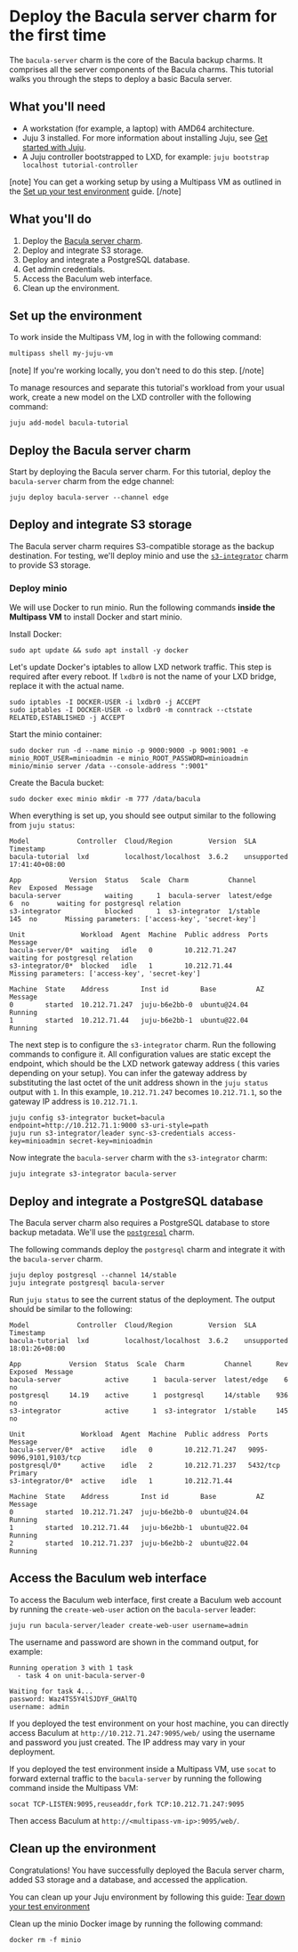 # Deploy the Bacula server charm for the first time

The `bacula-server` charm is the core of the Bacula backup charms. It
comprises all the server components of the Bacula charms. This tutorial
walks you through the steps to deploy a basic Bacula server.

## What you'll need

* A workstation (for example, a laptop) with AMD64 architecture.
* Juju 3 installed. For more information about installing Juju,
  see [Get started with Juju](https://canonical-juju.readthedocs-hosted.com/en/3.6/user/tutorial/).
* A Juju controller bootstrapped to LXD, for example:
  `juju bootstrap localhost tutorial-controller`

[note]
You can get a working setup by using a Multipass VM as outlined in
the [Set up your test environment](https://documentation.ubuntu.com/juju/latest/howto/manage-your-juju-deployment/set-up-your-juju-deployment-local-testing-and-development/index.html#set-things-up)
guide.
[/note]

## What you'll do

1. Deploy the [Bacula server charm](https://charmhub.io/bacula-server).
2. Deploy and integrate S3 storage.
3. Deploy and integrate a PostgreSQL database.
4. Get admin credentials.
5. Access the Baculum web interface.
6. Clean up the environment.

## Set up the environment

To work inside the Multipass VM, log in with the following command:

```bash
multipass shell my-juju-vm
```

[note]
If you're working locally, you don't need to do this step.
[/note]

To manage resources and separate this tutorial's workload from your
usual work, create a new model on the LXD controller with the following
command:

```
juju add-model bacula-tutorial
```

## Deploy the Bacula server charm

Start by deploying the Bacula server charm. For this tutorial, deploy
the `bacula-server` charm from the edge channel:

```
juju deploy bacula-server --channel edge
```

## Deploy and integrate S3 storage <a name="deploy-and-integrate-s3"></a>

The Bacula server charm requires S3-compatible storage as the backup
destination. For testing, we'll deploy minio and use the [
`s3-integrator`](https://charmhub.io/s3-integrator) charm to provide S3
storage.

### Deploy minio

We will use Docker to run minio. Run the following commands **inside the
Multipass VM** to install Docker and start minio.

Install Docker:

```
sudo apt update && sudo apt install -y docker
```

Let's update Docker's iptables to allow LXD network traffic. This step
is
required after every reboot. If `lxdbr0` is not the name of your LXD
bridge,
replace it with the actual name.

```
sudo iptables -I DOCKER-USER -i lxdbr0 -j ACCEPT
sudo iptables -I DOCKER-USER -o lxdbr0 -m conntrack --ctstate RELATED,ESTABLISHED -j ACCEPT
```

Start the minio container:

```
sudo docker run -d --name minio -p 9000:9000 -p 9001:9001 -e minio_ROOT_USER=minioadmin -e minio_ROOT_PASSWORD=minioadmin minio/minio server /data --console-address ":9001"
```

Create the Bacula bucket:

```
sudo docker exec minio mkdir -m 777 /data/bacula
```

When everything is set up, you should see output similar to the
following from `juju status`:

```
Model            Controller  Cloud/Region         Version  SLA          Timestamp
bacula-tutorial  lxd         localhost/localhost  3.6.2    unsupported  17:41:40+08:00

App            Version  Status   Scale  Charm          Channel      Rev  Exposed  Message
bacula-server           waiting      1  bacula-server  latest/edge    6  no       waiting for postgresql relation
s3-integrator           blocked      1  s3-integrator  1/stable     145  no       Missing parameters: ['access-key', 'secret-key']

Unit              Workload  Agent  Machine  Public address  Ports  Message
bacula-server/0*  waiting   idle   0        10.212.71.247          waiting for postgresql relation
s3-integrator/0*  blocked   idle   1        10.212.71.44           Missing parameters: ['access-key', 'secret-key']

Machine  State    Address        Inst id        Base          AZ  Message
0        started  10.212.71.247  juju-b6e2bb-0  ubuntu@24.04      Running
1        started  10.212.71.44   juju-b6e2bb-1  ubuntu@22.04      Running
```

The next step is to configure the `s3-integrator` charm. Run the
following commands to configure it. All configuration values are static
except the endpoint, which should be the LXD network gateway address (
this varies depending on your setup). You can infer the gateway address
by substituting the last octet of the unit address shown in the
`juju status` output with `1`. In this example, `10.212.71.247` becomes
`10.212.71.1`, so the gateway IP address is `10.212.71.1`.

```
juju config s3-integrator bucket=bacula endpoint=http://10.212.71.1:9000 s3-uri-style=path
juju run s3-integrator/leader sync-s3-credentials access-key=minioadmin secret-key=minioadmin
```

Now integrate the `bacula-server` charm with the `s3-integrator` charm:

```
juju integrate s3-integrator bacula-server
```

## Deploy and integrate a PostgreSQL database <a name="deploy-and-integrate-database"></a>

The Bacula server charm also requires a PostgreSQL database to store
backup metadata. We'll use the [
`postgresql`](https://charmhub.io/postgresql) charm.

The following commands deploy the `postgresql` charm and integrate it
with the `bacula-server` charm.

```
juju deploy postgresql --channel 14/stable
juju integrate postgresql bacula-server
```

Run `juju status` to see the current status of the deployment. The
output should be similar to the following:

```
Model            Controller  Cloud/Region         Version  SLA          Timestamp
bacula-tutorial  lxd         localhost/localhost  3.6.2    unsupported  18:01:26+08:00

App            Version  Status  Scale  Charm          Channel      Rev  Exposed  Message     
bacula-server           active      1  bacula-server  latest/edge    6  no                                            
postgresql     14.19    active      1  postgresql     14/stable    936  no     
s3-integrator           active      1  s3-integrator  1/stable     145  no     

Unit              Workload  Agent  Machine  Public address  Ports                    Message
bacula-server/0*  active    idle   0        10.212.71.247   9095-9096,9101,9103/tcp                           
postgresql/0*     active    idle   2        10.212.71.237   5432/tcp                 Primary
s3-integrator/0*  active    idle   1        10.212.71.44           

Machine  State    Address        Inst id        Base          AZ  Message
0        started  10.212.71.247  juju-b6e2bb-0  ubuntu@24.04      Running
1        started  10.212.71.44   juju-b6e2bb-1  ubuntu@22.04      Running
2        started  10.212.71.237  juju-b6e2bb-2  ubuntu@22.04      Running
```

## Access the Baculum web interface

To access the Baculum web interface, first create a Baculum web account
by running the `create-web-user` action on the `bacula-server` leader:

```
juju run bacula-server/leader create-web-user username=admin                                          
```

The username and password are shown in the command output, for example:

```
Running operation 3 with 1 task
  - task 4 on unit-bacula-server-0

Waiting for task 4...
password: Waz4TS5Y4lSJDYF_GHAlTQ
username: admin                                                                                                                                                                  
```

If you deployed the test environment on your host machine, you can
directly access Baculum at `http://10.212.71.247:9095/web/` using the
username and password you just created. The IP address may vary in your
deployment.

If you deployed the test environment inside a Multipass VM, use `socat`
to forward external traffic to the `bacula-server` by running the
following command inside the Multipass VM:

```
socat TCP-LISTEN:9095,reuseaddr,fork TCP:10.212.71.247:9095
```

Then access Baculum at `http://<multipass-vm-ip>:9095/web/`.

## Clean up the environment

Congratulations! You have successfully deployed the Bacula server charm,
added S3 storage and a database, and accessed the application.

You can clean up your Juju environment by following this guide:
[Tear down your test environment](https://documentation.ubuntu.com/juju/3.6/howto/manage-your-juju-deployment/tear-down-your-juju-deployment-local-testing-and-development/)

Clean up the minio Docker image by running the following command:

```
docker rm -f minio
```
